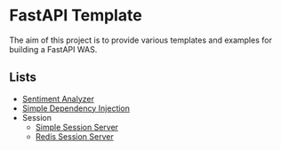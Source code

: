 # FastAPI Template

The aim of this project is to provide various templates and examples for building a FastAPI WAS.

## Lists

- [Sentiment Analyzer](./sentiment_analyzer/)
- [Simple Dependency Injection](./simple_dependency_injection/)
- Session
    * [Simple Session Server](./simple_session_server/)
    * [Redis Session Server](./redis_session_server/)
